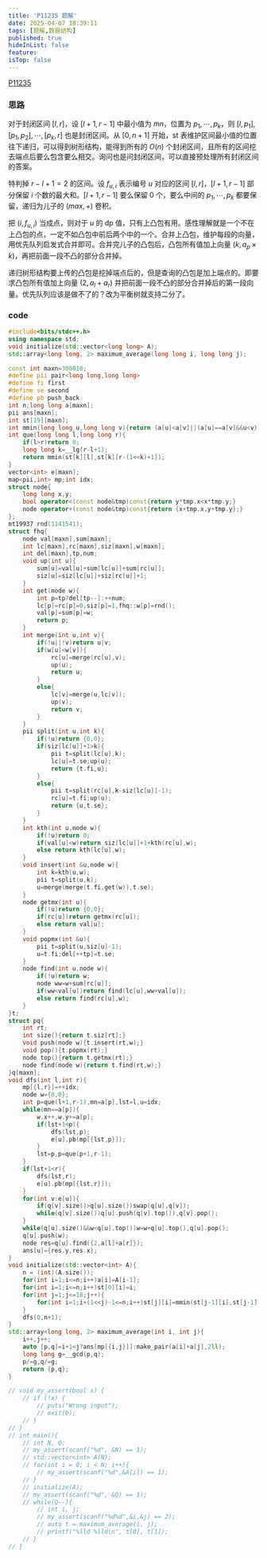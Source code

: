 ```yaml
---
title: 'P11235 题解'
date: 2025-04-07 18:39:11
tags: [题解,数据结构]
published: true
hideInList: false
feature: 
isTop: false
---
```

[P11235](https://www.luogu.com.cn/problem/P11235)

### 思路

对于封闭区间 $[l,r]$，设 $[l+1,r-1]$ 中最小值为 $mn$，位置为 $p_1,\dotsb,p_k$，则 $[l,p_1],[p_1,p_2],\dotsb,[p_k,r]$ 也是封闭区间。从 $[0,n+1]$ 开始，st 表维护区间最小值的位置往下递归，可以得到树形结构，能得到所有的 $O(n)$ 个封闭区间，且所有的区间挖去端点后要么包含要么相交。询问也是问封闭区间，可以直接预处理所有封闭区间的答案。

特判掉 $r-l+1=2$ 的区间。设 $f_{u,i}$ 表示编号 $u$ 对应的区间 $[l,r]$，$[l+1,r-1]$ 部分保留 $i$ 个数的最大和。$[l+1,r-1]$ 要么保留 $0$ 个，要么中间的 $p_1,\dotsb ,p_k$ 都要保留，递归为儿子的 $(max,+)$ 卷积。

把 $(i,f_{u,i})$ 当成点，则对于 $u$ 的 dp 值，只有上凸包有用。感性理解就是一个不在上凸包的点，一定不如凸包中前后两个中的一个。合并上凸包，维护每段的向量，用优先队列启发式合并即可。合并完儿子的凸包后，凸包所有值加上向量 $(k,a_p\times k)$，再把前面一段不凸的部分合并掉。

递归树形结构要上传的凸包是挖掉端点后的，但是查询的凸包是加上端点的。即要求凸包所有值加上向量 $(2,a_l+a_r)$ 并把前面一段不凸的部分合并掉后的第一段向量。优先队列应该是做不了的？改为平衡树就支持二分了。

### code

```cpp
#include<bits/stdc++.h>
using namespace std;
void initialize(std::vector<long long> A);
std::array<long long, 2> maximum_average(long long i, long long j);

const int maxn=300010;
#define pii pair<long long,long long>
#define fi first
#define se second
#define pb push_back
int n;long long a[maxn];
pii ans[maxn];
int st[19][maxn];
int mmin(long long u,long long v){return (a[u]<a[v]||(a[u]==a[v]&&u<v))?u:v;}
int que(long long l,long long r){
	if(l>r)return 0;
	long long k=__lg(r-l+1);
	return mmin(st[k][l],st[k][r-(1<<k)+1]);
}
vector<int> e[maxn];
map<pii,int> mp;int idx;
struct node{
	long long x,y;
	bool operator<(const node&tmp)const{return y*tmp.x<x*tmp.y;}
	node operator+(const node&tmp)const{return {x+tmp.x,y+tmp.y};}
};
mt19937 rnd(1141541);
struct fhq{
	node val[maxn],sum[maxn];
	int lc[maxn],rc[maxn],siz[maxn],w[maxn];
	int del[maxn],tp,num;
	void up(int u){
		sum[u]=val[u]+sum[lc[u]]+sum[rc[u]];
		siz[u]=siz[lc[u]]+siz[rc[u]]+1;
	}
	int get(node w){
		int p=tp?del[tp--]:++num;
		lc[p]=rc[p]=0,siz[p]=1,fhq::w[p]=rnd();
		val[p]=sum[p]=w;
		return p;
	}
	int merge(int u,int v){
		if(!u||!v)return u|v;
		if(w[u]<w[v]){
			rc[u]=merge(rc[u],v);
			up(u);
			return u;
		}
		else{
			lc[v]=merge(u,lc[v]);
			up(v);
			return v;
		}
	}
	pii split(int u,int k){
		if(!u)return {0,0};
		if(siz[lc[u]]+1>k){
			pii t=split(lc[u],k);
			lc[u]=t.se;up(u);
			return {t.fi,u};
		}
		else{
			pii t=split(rc[u],k-siz[lc[u]]-1);
			rc[u]=t.fi;up(u);
			return {u,t.se};
		}
	}
	int kth(int u,node w){
		if(!u)return 0;
		if(val[u]<w)return siz[lc[u]]+1+kth(rc[u],w);
		else return kth(lc[u],w);
	}
	void insert(int &u,node w){
		int k=kth(u,w);
		pii t=split(u,k);
		u=merge(merge(t.fi,get(w)),t.se);
	}
	node getmx(int u){
		if(!u)return {0,0};
		if(rc[u])return getmx(rc[u]);
		else return val[u];
	}
	void popmx(int &u){
		pii t=split(u,siz[u]-1);
		u=t.fi;del[++tp]=t.se;
	}
	node find(int u,node w){
		if(!u)return w;
		node ww=w+sum[rc[u]];
		if(ww<val[u])return find(lc[u],ww+val[u]);
		else return find(rc[u],w);
	}
}t;
struct pq{
	int rt;
	int size(){return t.siz[rt];}
	void push(node w){t.insert(rt,w);}
	void pop(){t.popmx(rt);}
	node top(){return t.getmx(rt);}
	node find(node w){return t.find(rt,w);}
}q[maxn];
void dfs(int l,int r){
	mp[{l,r}]=++idx;
	node w={0,0};
	int p=que(l+1,r-1),mn=a[p],lst=l,u=idx;
	while(mn==a[p]){
		w.x++,w.y+=a[p];
		if(lst+1<p){
			dfs(lst,p);
			e[u].pb(mp[{lst,p}]);
		}
		lst=p,p=que(p+1,r-1);
	}
	if(lst+1<r){
		dfs(lst,r);
		e[u].pb(mp[{lst,r}]);
	}
	for(int v:e[u]){
		if(q[v].size()>q[u].size())swap(q[u],q[v]);
		while(q[v].size())q[u].push(q[v].top()),q[v].pop();
	}
	while(q[u].size()&&w<q[u].top())w=w+q[u].top(),q[u].pop();
	q[u].push(w);
	node res=q[u].find({2,a[l]+a[r]});
	ans[u]={res.y,res.x};
}
void initialize(std::vector<int> A){
    n = (int)(A.size());
    for(int i=1;i<=n;i++)a[i]=A[i-1];
    for(int i=1;i<=n;i++)st[0][i]=i;
	for(int j=1;j<=18;j++){
		for(int i=1;i+(1<<j)-1<=n;i++)st[j][i]=mmin(st[j-1][i],st[j-1][i+(1<<j-1)]);
	}
	dfs(0,n+1);
}
std::array<long long, 2> maximum_average(int i, int j){
	i++,j++;
	auto [p,q]=i+1<j?ans[mp[{i,j}]]:make_pair(a[i]+a[j],2ll);
	long long g=__gcd(p,q);
	p/=g,q/=g;
	return {p,q};
}

// void my_assert(bool x) {
    // if (!x) {
        // puts("Wrong input");
        // exit(0);
    // }
// }
// int main(){
	// int N, Q;
    // my_assert(scanf("%d", &N) == 1);
    // std::vector<int> A(N);
    // for(int i = 0; i < N; i++){
        // my_assert(scanf("%d",&A[i]) == 1);
    // }
    // initialize(A);
    // my_assert(scanf("%d", &Q) == 1);
    // while(Q--){
        // int i, j;
        // my_assert(scanf("%d%d",&i,&j) == 2);
        // auto t = maximum_average(i, j);
        // printf("%lld %lld\n", t[0], t[1]);
    // }
// }
```

